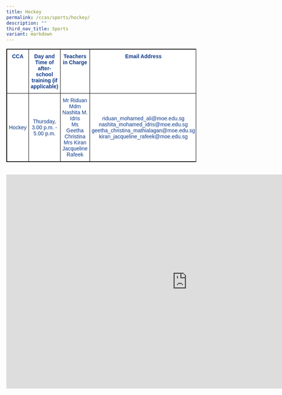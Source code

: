 ```yaml
---
title: Hockey
permalink: /ccas/sports/hockey/
description: ""
third_nav_title: Sports
variant: markdown
---
```

<style type="text/css">
.tg  {border-collapse:collapse;border-spacing:0;}
.tg td{border-color:black;border-style:solid;border-width:1px;font-family:Arial, sans-serif;font-size:14px;
  overflow:hidden;padding:10px 5px;word-break:normal;}
.tg th{border-color:black;border-style:solid;border-width:1px;font-family:Arial, sans-serif;font-size:14px;
  font-weight:normal;overflow:hidden;padding:10px 5px;word-break:normal;}
.tg .tg-m9di{background-color:#FFF;color:#0C3989;text-align:center;vertical-align:middle}
.tg .tg-pg9x{background-color:#FFF;color:#0C3989;font-weight:bold;text-align:center;vertical-align:top}
</style>
<table class="tg" style="border: 1px solid black">
<thead>
  <tr style="border: 1px solid black">
    <th class="tg-pg9x" style="border: 1px solid black">CCA</th>
    <th class="tg-pg9x" style="border: 1px solid black">Day and Time of after-school training (if applicable)</th>
    <th class="tg-pg9x" style="border: 1px solid black">Teachers in Charge</th>
    <th class="tg-pg9x" style="border: 1px solid black">Email Address</th>
  </tr>
</thead>
<tbody>
  <tr style="border: 1px solid black">
    <td class="tg-m9di" style="border: 1px solid black">Hockey</td>
    <td class="tg-m9di" style="border: 1px solid black">Thursday, 3.00 p.m. - 5.00 p.m.<br></td>
    <td class="tg-m9di" style="border: 1px solid black">Mr Riduan<br>Mdm Nashita M. Idris<br>Ms Geetha Christina<br>Mrs Kiran Jacqueline Rafeek</td>
    <td class="tg-m9di" style="border: 1px solid black"> riduan_mohamed_ali@moe.edu.sg<br>nashita_mohamed_idris@moe.edu.sg<br>         geetha_christina_mathialagan@moe.edu.sg<br>kiran_jacqueline_rafeek@moe.edu.sg</td>
  </tr>
</tbody>
</table><br>

<iframe allowfullscreen="true" height="569" width="960" frameborder="0" src="https://docs.google.com/presentation/d/e/2PACX-1vSFcy0xtbmyboKoXOBa8IHl-q-hbOSe_rhjakEqkzp9a5xKDSwbASbDVa1Vjh9TltSDNO1a1pJnBcO7/embed?start=false&amp;loop=false&amp;delayms=3000"></iframe>